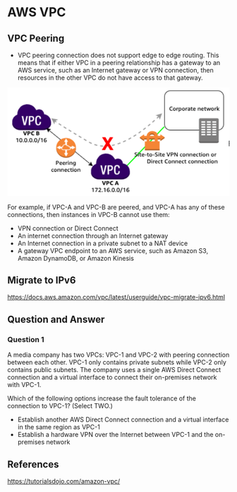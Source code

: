 # AWS VPC




## VPC Peering

- VPC peering connection does not support edge to edge routing. This means that if either VPC in a peering relationship has a gateway to an AWS service, such as an Internet gateway or VPN connection, then resources in the other VPC do not have access to that gateway.

![Alt text](images/vpc-peering.png)

For example, if VPC-A and VPC-B are peered, and VPC-A has any of these connections, then instances in VPC-B cannot use them:
- VPN connection or Direct Connect
- An internet connection through an Internet gateway
- An Internet connection in a private subnet to a NAT device
- A gateway VPC endpoint to an AWS service, such as Amazon S3, Amazon DynamoDB, or Amazon Kinesis

## Migrate to IPv6

https://docs.aws.amazon.com/vpc/latest/userguide/vpc-migrate-ipv6.html

## Question and Answer

### Question 1
A media company has two VPCs: VPC-1 and VPC-2 with peering connection between each other. VPC-1 only contains private subnets while VPC-2 only contains public subnets. The company uses a single AWS Direct Connect connection and a virtual interface to connect their on-premises network with VPC-1.

Which of the following options increase the fault tolerance of the connection to VPC-1? (Select TWO.)

- Establish another AWS Direct Connect connection and a virtual interface in the same region as VPC-1
- Establish a hardware VPN over the Internet between VPC-1 and the on-premises network



## References 

https://tutorialsdojo.com/amazon-vpc/

